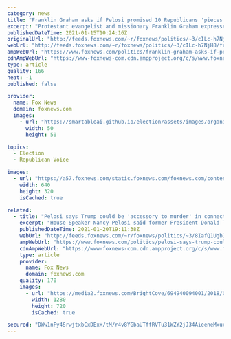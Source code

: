 ```yaml
---
category: news
title: "Franklin Graham asks if Pelosi promised 10 Republicans 'pieces of silver' to betray Trump"
excerpt: "Protestant evangelist and missionary Franklin Graham expressed outrage Thursday with the 10 House Republicans who joined Democrats this week in voting to impeach President Trump for a second time – and claimed House Speaker Nancy Pelosi may have swayed them."
publishedDateTime: 2021-01-15T10:24:16Z
originalUrl: "http://feeds.foxnews.com/~r/foxnews/politics/~3/cILc-h7NjH8/franklin-graham-asks-if-pelosi-promised-10-republicans-pieces-of-silver-to-betray-trump"
webUrl: "http://feeds.foxnews.com/~r/foxnews/politics/~3/cILc-h7NjH8/franklin-graham-asks-if-pelosi-promised-10-republicans-pieces-of-silver-to-betray-trump"
ampWebUrl: "https://www.foxnews.com/politics/franklin-graham-asks-if-pelosi-promised-10-republicans-pieces-of-silver-to-betray-trump.amp"
cdnAmpWebUrl: "https://www-foxnews-com.cdn.ampproject.org/c/s/www.foxnews.com/politics/franklin-graham-asks-if-pelosi-promised-10-republicans-pieces-of-silver-to-betray-trump.amp"
type: article
quality: 166
heat: -1
published: false

provider:
  name: Fox News
  domain: foxnews.com
  images:
    - url: "https://smartableai.github.io/election/assets/images/organizations/foxnews.com-50x50.jpg"
      width: 50
      height: 50

topics:
  - Election
  - Republican Voice

images:
  - url: "https://a57.foxnews.com/static.foxnews.com/foxnews.com/content/uploads/2020/12/640/320/Franklin-Graham-headshot-Samaritans-Purse.jpg?ve=1&tl=1"
    width: 640
    height: 320
    isCached: true

related:
  - title: "Pelosi says Trump could be 'accessory to murder' in connection with Capitol riot"
    excerpt: "House Speaker Nancy Pelosi said former President Donald Trump could be considered an accessory to murder in connection with this month's deadly riot at the U.S. Capitol. "
    publishedDateTime: 2021-01-20T19:11:38Z
    webUrl: "http://feeds.foxnews.com/~r/foxnews/politics/~3/8IafQ1UgbJc/pelosi-says-trump-could-be-accessory-to-murder-after-deadly-capitol-riots"
    ampWebUrl: "https://www.foxnews.com/politics/pelosi-says-trump-could-be-accessory-to-murder-after-deadly-capitol-riots.amp"
    cdnAmpWebUrl: "https://www-foxnews-com.cdn.ampproject.org/c/s/www.foxnews.com/politics/pelosi-says-trump-could-be-accessory-to-murder-after-deadly-capitol-riots.amp"
    type: article
    provider:
      name: Fox News
      domain: foxnews.com
    quality: 170
    images:
      - url: "https://media2.foxnews.com/BrightCove/694940094001/2018/03/19/694940094001_5754212826001_5614615980001-vs.jpg"
        width: 1280
        height: 720
        isCached: true

secured: "DWw1nFy4SrwjtxbCxDEx+/tM/r4v8YGbaUTffRVTu31WZY2jJ34AieeneMxuxsa6/kxyTdAHC0JewG+oUE7ksWEczsdnO7GIXUXY655zxOPWNKI0UOHsp4fiTteJTnBULT2JxjidmVrJMVCdcvRHz+mcFi5Z2CGhQLXSuOeFxDDikpneEx5JaSk+Kmq5sO/hy1DLa5+FhYkOxPGfbhp2rkEvDhQfBAZ4mn44R/mQNL0CJxFs9oPODrOcsd5R/5KpVMa7jDNjdGLqTPtKOHXmR5Y5jRXt99Uq0nlL7DKiD2TFBu5rBTtLwZMS9Z1VFXGUXnW2GWnbNMOg1MVwUkwzHYOPOkAGwk69UGycCrsX3Rk=;C4w9OO8ayqw17yfQX+QEvg=="
---
```


